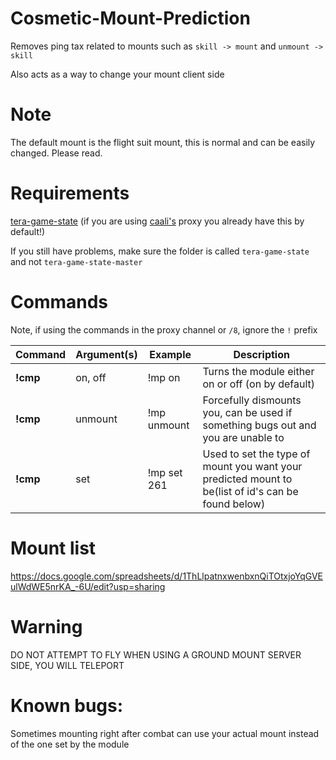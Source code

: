 #  Cosmetic-Mount-Prediction

Removes ping tax related to mounts such as `skill -> mount` and `unmount -> skill`

Also acts as a way to change your mount client side

# Note

The default mount is the flight suit mount, this is normal and can be easily changed. Please read.

# Requirements
[tera-game-state](https://github.com/hackerman-caali/tera-game-state) (if you are using [caali's](https://discord.gg/maqBmJV) proxy you already have this by default!)

If you still have problems, make sure the folder is called `tera-game-state` and not `tera-game-state-master`

# Commands
Note, if using the commands in the proxy channel or `/8`, ignore the `!` prefix

Command | Argument(s) | Example | Description
---|---|---|---
**!cmp** | on, off | !mp on| Turns the module either on or off (on by default)
**!cmp** | unmount | !mp unmount| Forcefully dismounts you, can be used if something bugs out and you are unable to
**!cmp** | set | !mp set 261| Used to set the type of mount you want your predicted mount to be(list of id's can be found below)

# Mount list

https://docs.google.com/spreadsheets/d/1ThLlpatnxwenbxnQiTOtxjoYqGVEulWdWE5nrKA_-6U/edit?usp=sharing

# Warning
DO NOT ATTEMPT TO FLY WHEN USING A GROUND MOUNT SERVER SIDE, YOU WILL TELEPORT

# Known bugs:
Sometimes mounting right after combat can use your actual mount instead of the one set by the module
